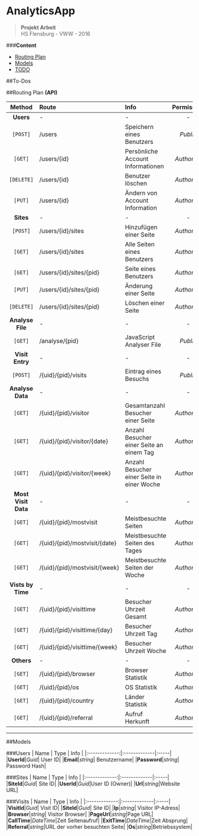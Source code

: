 # AnalyticsApp
> __Projekt Arbeit__   
> HS Flensburg - VWW - 2016

###__Content__
- [Routing Plan](#routing-plan-api)
- [Models](#models)
- [TODO](#to-dos)


##To-Dos

##Routing Plan __(API)__

| Method        | Route           | Info  |Permission|
|:-------------:|:-------------|:-----|:-------:|
|__Users__|-|-|-|
|`[POST]`| /users |Speichern eines Benutzers |_Public_|
|`[GET]`| /users/{id}|Persönliche Account Informationen|_Authorize_|
|`[DELETE]`|/users/{id}|Benutzer löschen|_Authorize_|
|`[PUT]`|/users/{id}|Ändern von Account Information|_Authorize_|
|__Sites__|-|-|-|
|`[POST]`|/users/{id}/sites|Hinzufügen einer Seite|_Authorize_|
|`[GET]`|/users/{id}/sites|Alle Seiten eines Benutzers|_Authorize_|
|`[GET]`|/users/{id}/sites/{pid}|Seite eines Benutzers|_Authorize_|
|`[PUT]`|/users/{id}/sites/{pid}|Änderung einer Seite|_Authorize_|
|`[DELETE]`|/users/{id}/sites/{pid}|Löschen einer Seite|_Authorize_|
|__Analyse File__|-|-|-|
|`[GET]`|/analyse/{pid}|JavaScript Analyser File|_Public_|
|__Visit Entry__|-|-|-|
|`[POST]`|/{uid}/{pid}/visits|Eintrag eines Besuchs|_Public_|
|__Analyse Data__|-|-|-|
|`[GET]`|/{uid}/{pid}/visitor|Gesamtanzahl Besucher einer Seite|_Authorize_|
|`[GET]`|/{uid}/{pid}/visitor/{date}|Anzahl Besucher einer Seite an einem Tag|_Authorize_|
|`[GET]`|/{uid}/{pid}/visitor/{week}|Anzahl Besucher einer Seite in einer Woche|_Authorize_|
|__Most Visit Data__|-|-|-|
|`[GET]`|/{uid}/{pid}/mostvisit|Meistbesuchte Seiten|_Authorize_|
|`[GET]`|/{uid}/{pid}/mostvisit/{date}|Meistbesuchte Seiten des Tages|_Authorize_|
|`[GET]`|/{uid}/{pid}/mostvisit/{week}|Meistbesuchte Seiten der Woche|_Authorize_|
|__Vists by Time__|-|-|-|
|`[GET]`|/{uid}/{pid}/visittime|Besucher Uhrzeit Gesamt|_Authorize_|
|`[GET]`|/{uid}/{pid}/visittime/{day}|Besucher Uhrzeit Tag|_Authorize_|
|`[GET]`|/{uid}/{pid}/visittime/{week}|Besucher Uhrzeit Woche|_Authorize_|
|__Others__|-|-|-|
|`[GET]`|/{uid}/{pid}/browser|Browser Statistik|_Authorize_|
|`[GET]`|/{uid}/{pid}/os|OS Statistik|_Authorize_|
|`[GET]`|/{uid}/{pid}/country|Länder Statistik|_Authorize_|
|`[GET]`|/{uid}/{pid}/referral|Aufruf Herkunft|_Authorize_|
____
##Models

###Users
| Name        | Type           | Info  |
|:-------------:|:-------------|:-----|
|__UserId__|_Guid_| User ID|
|__Email__|_string_| Benutzername|
|__Password__|_string_| Password Hash|

###Sites
| Name        | Type           | Info  |
|:-------------:|:-------------|:-----|
|__SiteId__|_Guid_| Site ID|
|__UserId__|_Guid_|User ID (Owner)|
|__Url__|_string_|Website URL|

###Visits
| Name        | Type           | Info  |
|:-------------:|:-------------|:-----|
|__VisitId__|_Guid_| Visit ID|
|__SiteId__|_Guid_| Site ID|
|__Ip__|_string_| Visitor IP-Adress|
|__Browser__|_string_| Visitor Browser|
|__PageUrl__|_string_|Page URL|
|__CallTime__|_DateTime_|Zeit Seitenaufruf|
|__ExitTime__|_DateTime_|Zeit Absprung|
|__Referral__|_string_|URL der vorher besuchten Seite|
|__Os__|_string_|Betriebssystem|


